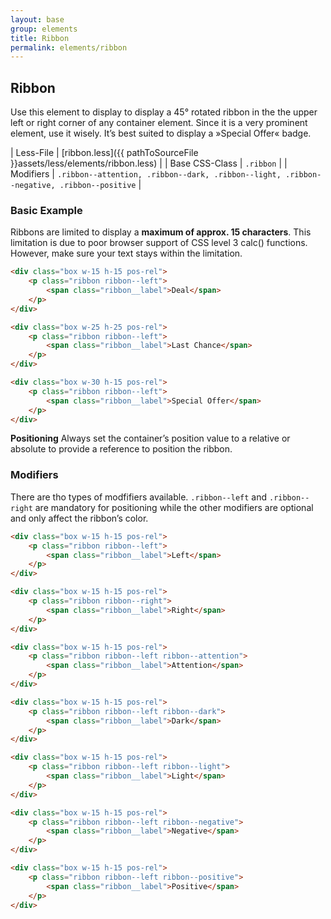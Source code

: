 ```yaml
---
layout: base
group: elements
title: Ribbon
permalink: elements/ribbon
---
```


## Ribbon
Use this element to display to display a 45° rotated ribbon in the the upper left or right corner of any container element. Since it is a very prominent element, use it wisely. It’s best suited to display a »Special Offer« badge.

| Less-File      | [ribbon.less]({{ pathToSourceFile }}assets/less/elements/ribbon.less)                     |
| Base CSS-Class | `.ribbon`                                                                                 |
| Modifiers      | `.ribbon--attention, .ribbon--dark, .ribbon--light, .ribbon--negative, .ribbon--positive` |

### Basic Example
Ribbons are limited to display a **maximum of approx. 15 characters**. This limitation is due to poor browser support of CSS level 3 calc() functions. However, make sure your text stays within the limitation.

```html
<div class="box w-15 h-15 pos-rel">
    <p class="ribbon ribbon--left">
        <span class="ribbon__label">Deal</span>
    </p>
</div>

<div class="box w-25 h-25 pos-rel">
    <p class="ribbon ribbon--left">
        <span class="ribbon__label">Last Chance</span>
    </p>
</div>

<div class="box w-30 h-15 pos-rel">
    <p class="ribbon ribbon--left">
        <span class="ribbon__label">Special Offer</span>
    </p>
</div>
```

<p class="hint"><b>Positioning</b> Always set the container’s position value to a relative or absolute to provide a reference to position the ribbon.</p>

### Modifiers
There are tho types of modfifiers available. `.ribbon--left` and `.ribbon--right` are mandatory for positioning while the other modifiers are optional and only affect the ribbon’s color.

```html
<div class="box w-15 h-15 pos-rel">
    <p class="ribbon ribbon--left">
        <span class="ribbon__label">Left</span>
    </p>
</div>

<div class="box w-15 h-15 pos-rel">
    <p class="ribbon ribbon--right">
        <span class="ribbon__label">Right</span>
    </p>
</div>

<div class="box w-15 h-15 pos-rel">
    <p class="ribbon ribbon--left ribbon--attention">
        <span class="ribbon__label">Attention</span>
    </p>
</div>

<div class="box w-15 h-15 pos-rel">
    <p class="ribbon ribbon--left ribbon--dark">
        <span class="ribbon__label">Dark</span>
    </p>
</div>

<div class="box w-15 h-15 pos-rel">
    <p class="ribbon ribbon--left ribbon--light">
        <span class="ribbon__label">Light</span>
    </p>
</div>

<div class="box w-15 h-15 pos-rel">
    <p class="ribbon ribbon--left ribbon--negative">
        <span class="ribbon__label">Negative</span>
    </p>
</div>

<div class="box w-15 h-15 pos-rel">
    <p class="ribbon ribbon--left ribbon--positive">
        <span class="ribbon__label">Positive</span>
    </p>
</div>
```